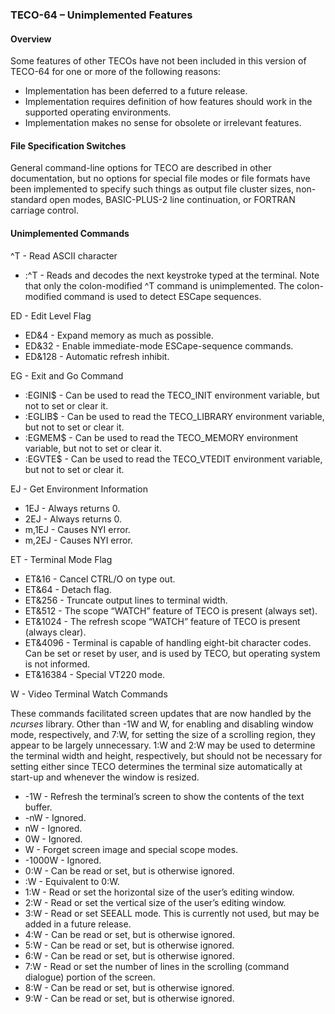 ﻿### TECO-64  – Unimplemented Features

#### Overview

Some features of other TECOs have not been included in this
version of TECO-64 for one or more of the following reasons:

- Implementation has been deferred to a future release.
- Implementation requires definition of how features should work in the supported operating environments.
- Implementation makes no sense for obsolete or irrelevant features.

#### File Specification Switches

General command-line options for TECO are described in other
documentation, but no options for special file modes or file
formats have been implemented to specify such things as output
file cluster sizes, non-standard open modes, BASIC-PLUS-2 line
continuation, or FORTRAN carriage control.

#### Unimplemented Commands

^T - Read ASCII character
- :^T - Reads and decodes the next keystroke typed at the terminal.
Note that only the colon-modified ^T command is unimplemented.
The colon-modified command is used to detect ESCape sequences.

ED - Edit Level Flag
- ED&4 - Expand memory as much as possible.
- ED&32 - Enable immediate-mode ESCape-sequence commands.
- ED&128 - Automatic refresh inhibit.

EG - Exit and Go Command
- :EGINI$ - Can be used to read the TECO_INIT environment variable,
but not to set or clear it.
- :EGLIB$ - Can be used to read the TECO_LIBRARY environment variable,
but not to set or clear it.
- :EGMEM$ - Can be used to read the TECO_MEMORY environment variable,
but not to set or clear it.
- :EGVTE$ - Can be used to read the TECO_VTEDIT environment variable,
but not to set or clear it.

EJ - Get Environment Information
- 1EJ - Always returns 0.
- 2EJ - Always returns 0.
- m,1EJ - Causes NYI error.
- m,2EJ - Causes NYI error.

ET - Terminal Mode Flag
- ET&16 - Cancel CTRL/O on type out.
- ET&64 - Detach flag.
- ET&256 - Truncate output lines to terminal width.
- ET&512 - The scope “WATCH” feature of TECO is present (always set).
- ET&1024 - The refresh scope “WATCH” feature of TECO is present
(always clear).
- ET&4096 - Terminal is capable of handling eight-bit character codes.
Can be set or reset by user, and is used by TECO, but operating system
is not informed.
- ET&16384 - Special VT220 mode.

W - Video Terminal Watch Commands

These commands facilitated screen updates that are now handled by the
*ncurses* library. Other than -1W and W, for enabling and disabling window
mode, respectively, and 7:W, for setting the size of a scrolling region,
they appear to be largely unnecessary. 1:W and 2:W may be used to determine
the terminal width and height, respectively, but should not be necessary
for setting either since TECO determines the terminal size automatically
at start-up and whenever the window is resized.

- -1W - Refresh the terminal’s screen to show the contents of the text buffer.
- -nW - Ignored.
- nW - Ignored.
- 0W - Ignored.
- W - Forget screen image and special scope modes.
- -1000W - Ignored.
- 0:W - Can be read or set, but is otherwise ignored.
- :W - Equivalent to 0:W.
- 1:W - Read or set the horizontal size of the user’s editing window.
- 2:W - Read or set the vertical size of the user’s editing window.
- 3:W - Read or set SEEALL mode. This is currently not used, but may be
added in a future release.
- 4:W - Can be read or set, but is otherwise ignored.
- 5:W - Can be read or set, but is otherwise ignored.
- 6:W - Can be read or set, but is otherwise ignored.
- 7:W - Read or set the number of lines in the scrolling (command dialogue)
portion of the screen.
- 8:W - Can be read or set, but is otherwise ignored.
- 9:W - Can be read or set, but is otherwise ignored.
